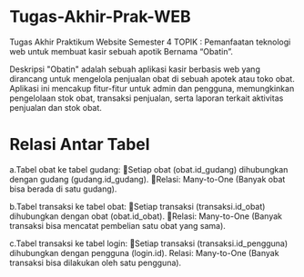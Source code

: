# Tugas-Akhir-Prak-WEB
Tugas Akhir Praktikum Website Semester 4
TOPIK :
Pemanfaatan teknologi web untuk membuat kasir sebuah apotik Bernama “Obatin”.

Deskripsi
"Obatin" adalah sebuah aplikasi kasir berbasis web yang dirancang untuk mengelola penjualan obat di sebuah apotek atau toko obat. Aplikasi ini mencakup fitur-fitur untuk admin dan pengguna, memungkinkan pengelolaan stok obat, transaksi penjualan, serta laporan terkait aktivitas penjualan dan stok obat.

# Relasi Antar Tabel
a.Tabel obat ke tabel gudang:
Setiap obat (obat.id_gudang) dihubungkan dengan gudang (gudang.id_gudang).
Relasi: Many-to-One (Banyak obat bisa berada di satu gudang).

b.Tabel transaksi ke tabel obat:
Setiap transaksi (transaksi.id_obat) dihubungkan dengan obat (obat.id_obat).
Relasi: Many-to-One (Banyak transaksi bisa mencatat pembelian satu obat yang sama).

c.Tabel transaksi ke tabel login:
Setiap transaksi (transaksi.id_pengguna) dihubungkan dengan pengguna (login.id).
Relasi: Many-to-One (Banyak transaksi bisa dilakukan oleh satu pengguna).
